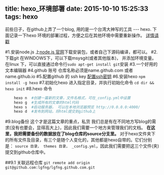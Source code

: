 title: hexo_环境部署
date: 2015-10-10 15:25:33
tags: hexo
---

前些日子，在github上弄了一个blog, 用的是一个台湾大神写的工具 --- hexo.
下面记录一下hexo 环境的部署过程，方便之后在其他环境中需要重新操作。
[详情请戳](http://ibruce.info/2013/11/22/hexo-your-blog/)

#1.安装node.js
上[node.js 官网](https://nodejs.org/en/)下载安装包，或者自己下源码编译，都可以。
#2.下载git
在WINDOWS下，可以下载msysgit(或者其他版本)， 并添加环境变量。
在linux 下，可以直接通过命令行`sudo apt-get install git`安装
#3.一个好用的文本编辑器
#4.github 账号
仓库名称必须是name.github.com 或者name.github.io
#5.配置github 的 ssh key
[配置ssh密钥]()
#6.安装hexo 
`npm install -g hexo`
#7.初始化hexo
进入指定目录，并执行初始化命令 
`cd dir && hexo init`
#8.hexo 命令
```bash
    hexo n  #创建一篇新的文章，文件名格式，可在_config.yml中设置
    hexo g  #生成所有的文章的html代码
    hexo s  #启动服务器， 可以在本地浏览器预览 http://0.0.0.0:4000/
    hexo d  #发布到网站，将html提交到github上
```
#9.blog备份
这个才是这篇文章的重点，私货
我们总是有在不同地方写blog的需求(没有也要会，显得高大上)，因此我们需要一个地方来管理我们的文档。
**在这里，我把需要备份的数据放在了blog仓库的source分支里。**
对于hexo文件夹下的所有文件及目录，有三个是随个人变化的，其他都是hexo自带的。它们分别是：
`source 目录， themes 目录， _config.yml`，因此我们需要把这三个文件(夹)提交到github仓库中。

##9.1 关联远程仓库
`git remote add origin git@github.com:lgfng/lgfng.github.com.git`

